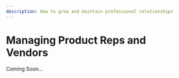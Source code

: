 ```yaml
---
description: How to grow and maintain professional relationships
---
```


# Managing Product Reps and Vendors

Coming Soon...
